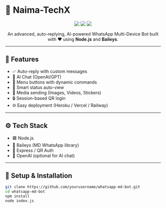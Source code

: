 <h1 align="start">🦗 Naima-TechX</h1>

<p align="center">
  <img src="https://img.shields.io/badge/Build-Passing-brightgreen?style=flat-square"/>
  <img src="https://img.shields.io/badge/Powered%20By-Baileys-blue?style=flat-square"/>
  <img src="https://img.shields.io/github/stars/yourusername/whatsapp-md-bot?style=social"/>
</p>

<p align="center">
  An advanced, auto-replying, AI-powered WhatsApp Multi-Device Bot built with ❤️ using <strong>Node.js</strong> and <strong>Baileys</strong>.
</p>

---

## 🌟 Features

- ✅ Auto-reply with custom messages
- 🎯 AI Chat (OpenAI/GPT)
- 📍 Menu buttons with dynamic commands
- 🧠 Smart status auto-view
- 📂 Media sending (Images, Videos, Stickers)
- 🔒 Session-based QR login
- 🌐 Easy deployment (Heroku / Vercel / Railway)

---

## ⚙️ Tech Stack

- 🟩 Node.js
- 🤖 Baileys (MD WhatsApp library)
- 🔐 Express / QR Auth
- 🧠 OpenAI (optional for AI chat)

---

## 🚀 Setup & Installation

```bash
git clone https://github.com/yourusername/whatsapp-md-bot.git
cd whatsapp-md-bot
npm install
node index.js
